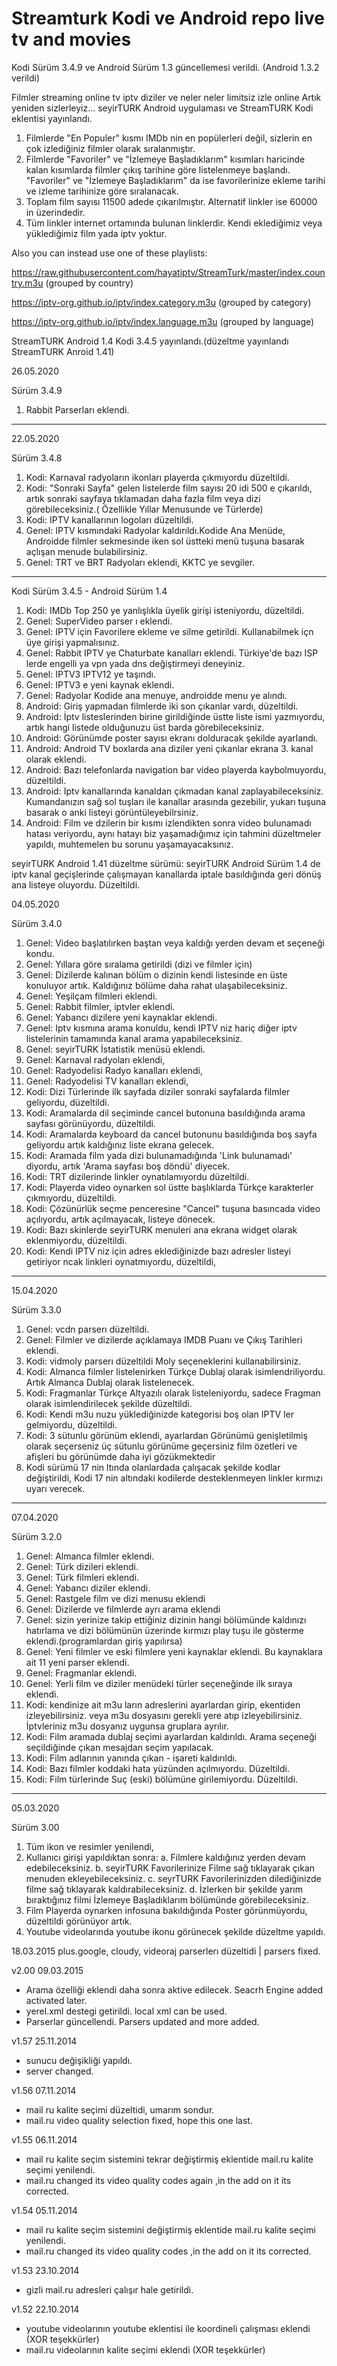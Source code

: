 # Streamturk Kodi ve Android repo live tv and movies 

Kodi Sürüm 3.4.9 ve Android Sürüm 1.3 güncellemesi verildi. (Android 1.3.2 verildi)

Filmler streaming online tv iptv diziler ve neler neler limitsiz izle online
Artık yeniden sizlerleyiz...
seyirTURK Android uygulaması ve StreamTURK Kodi eklentisi yayınlandı.

1. Filmlerde "En Populer" kısmı IMDb nin en popülerleri değil, sizlerin en çok izlediğiniz filmler olarak sıralanmıştır.
2. Filmlerde "Favoriler" ve "İzlemeye Başladıklarım" kısımları haricinde kalan kısımlarda filmler çıkış tarihine göre listelenmeye başlandı. "Favoriler" ve "İzlemeye Başladıklarım" da ise favorilerinize ekleme tarihi ve izleme tarihinize göre sıralanacak.
3. Toplam film sayısı 11500 adede çıkarılmıştır. Alternatif linkler ise 60000 in üzerindedir.
4. Tüm linkler internet ortamında bulunan linklerdir. Kendi eklediğimiz veya yüklediğimiz film yada iptv yoktur.

Also you can instead use one of these playlists:

https://raw.githubusercontent.com/hayatiptv/StreamTurk/master/index.country.m3u (grouped by country)

https://iptv-org.github.io/iptv/index.category.m3u (grouped by category)

https://iptv-org.github.io/iptv/index.language.m3u (grouped by language)

StreamTURK Android 1.4 Kodi 3.4.5 yayınlandı.(düzeltme yayınlandı StreamTURK Anroid 1.41)

26.05.2020

Sürüm 3.4.9
1. Rabbit Parserları eklendi.

____________________________________________________________________________________________
22.05.2020

Sürüm 3.4.8
1. Kodi: Karnaval radyoların ikonları playerda çıkmıyordu düzeltildi.
2. Kodi: "Sonraki Sayfa" gelen listelerde film sayısı 20 idi 500 e çıkarıldı, artık sonraki sayfaya tıklamadan daha fazla film veya dizi görebileceksiniz.( Özellikle Yıllar Menusunde ve Türlerde) 
3. Kodi: IPTV kanallarının logoları düzeltildi.
4. Genel: IPTV kısmındaki Radyolar kaldırıldı.Kodide Ana Menüde, Androidde filmler sekmesinde iken sol üstteki menü tuşuna basarak açlışan menude bulabilirsiniz.
5. Genel: TRT ve BRT Radyoları eklendi, KKTC ye sevgiler.

_____________________________________________________________________________________________
Kodi Sürüm 3.4.5 - Android Sürüm 1.4

1. Kodi: IMDb Top 250 ye yanlışlıkla üyelik girişi isteniyordu, düzeltildi.
2. Genel: SuperVideo parser ı eklendi.
3. Genel: IPTV için Favorilere ekleme ve silme getirildi. Kullanabilmek içn üye girişi yapmalısınız.
4. Genel: Rabbit IPTV ye Chaturbate kanalları eklendi. Türkiye'de bazı ISP lerde engelli ya vpn yada dns değiştirmeyi deneyiniz.
5. Genel: IPTV3 IPTV12 ye taşındı.
6. Genel: IPTV3 e yeni kaynak eklendi.
7. Genel: Radyolar Kodide ana menuye, androidde menu ye alındı.
8. Android: Giriş yapmadan filmlerde iki son çıkanlar vardı, düzeltildi.
9. Android: İptv listeslerinden birine girildiğinde üstte liste ismi yazmıyordu, artık hangi listede olduğunuzu üst barda görebileceksiniz.
10. Android: Görünümde poster sayısı ekranı dolduracak şekilde ayarlandı.
11. Android: Android TV boxlarda ana diziler yeni çıkanlar ekrana 3. kanal olarak eklendi.
12. Android: Bazı telefonlarda navigation bar video playerda kaybolmuyordu, düzeltildi.
13. Android: Iptv kanallarında kanaldan çıkmadan kanal zaplayabileceksiniz. Kumandanızın sağ sol tuşları ile kanallar arasında gezebilir, yukarı tuşuna basarak o anki listeyi görüntüleyebilrsiniz.
14. Android: Film ve dzilerin bir kısmı izlendikten sonra video bulunamadı hatası veriyordu, aynı hatayı biz yaşamadığımız için tahmini düzeltmeler yapıldı, muhtemelen bu sorunu yaşamayacaksınız.

seyirTURK Android 1.41 düzeltme sürümü:
seyirTURK Android Sürüm 1.4 de iptv kanal geçişlerinde çalışmayan kanallarda iptale basıldığında geri dönüş ana listeye oluyordu. Düzeltildi.

04.05.2020

Sürüm 3.4.0
1. Genel: Video başlatılırken baştan veya kaldığı yerden devam et seçeneği kondu.
2. Genel: Yıllara göre sıralama getirildi (dizi ve filmler için)
3. Genel: Dizilerde kalınan bölüm o dizinin kendi listesinde en üste konuluyor artık. Kaldığınız bölüme daha rahat ulaşabileceksiniz.
4. Genel: Yeşilçam filmleri eklendi.
5. Genel: Rabbit filmler, iptvler eklendi.
6. Genel: Yabancı dizilere yeni kaynaklar eklendi.
7. Genel: Iptv kısmına arama konuldu, kendi IPTV niz hariç diğer iptv listelerinin tamamında kanal arama yapabileceksiniz.
8. Genel: seyirTURK İstatistik menüsü eklendi.
9. Genel: Karnaval radyoları eklendi,
10. Genel: Radyodelisi Radyo kanalları eklendi,
11. Genel: Radyodelisi TV kanalları eklendi,
12. Kodi: Dizi Türlerinde ilk sayfada diziler sonraki sayfalarda filmler geliyordu, düzeltildi.
13. Kodi: Aramalarda dil seçiminde cancel butonuna basıldığında arama sayfası görünüyordu, düzeltildi.
14. Kodi: Aramalarda keyboard da cancel butonunu basıldığında boş sayfa geliyordu artık kaldığınız liste ekrana gelecek.
15. Kodi: Aramada film yada dizi bulunamadığında 'Link bulunamadı' diyordu, artık 'Arama sayfası boş döndü'  diyecek.
16. Kodi: TRT dizilerinde linkler oynatılamıyordu düzeltildi.
17. Kodi: Playerda video oynarken sol üstte başlıklarda Türkçe karakterler çıkmıyordu, düzeltildi.
18. Kodi: Çözünürlük seçme penceresine "Cancel" tuşuna basıncada video açılıyordu, artık açılmayacak, listeye dönecek.
19. Kodi: Bazı skinlerde seyirTURK menuleri ana ekrana widget olarak eklenmiyordu, düzeltildi.
20. Kodi: Kendi IPTV niz için adres eklediğinizde bazı adresler listeyi getiriyor ncak linkleri oynatmıyordu, düzeltildi,
______________________________________________________________________________________________
15.04.2020

Sürüm 3.3.0
1. Genel: vcdn parserı düzeltildi.
2. Genel: Filmler ve dizilerde açıklamaya IMDB Puanı ve Çıkış Tarihleri eklendi.
3. Kodi: vidmoly parserı düzeltildi Moly seçeneklerini kullanabilirsiniz.
4. Kodi: Almanca filmler listelenirken Türkçe Dublaj olarak isimlendriliyordu. Artık Almanca Dublaj olarak listelenecek.
5. Kodi: Fragmanlar Türkçe Altyazılı olarak listeleniyordu, sadece Fragman olarak isimlendirilecek şekilde düzeltildi.
6. Kodi: Kendi m3u nuzu yüklediğinizde kategorisi boş olan IPTV ler gelmiyordu, düzeltildi.
7. Kodi: 3 sütunlu görünüm eklendi, ayarlardan Görünümü genişletilmiş olarak seçerseniz üç sütunlu görünüme geçersiniz film özetleri ve afişleri bu görünümde daha iyi gözükmektedir
8. Kodi sürümü 17 nin ltında olanlardada çalışacak şekilde kodlar değiştirildi, Kodi 17 nin altındaki kodilerde desteklenmeyen linkler kırmızı uyarı verecek.

______________________________________________________________________________________________
07.04.2020

Sürüm 3.2.0
1. Genel: Almanca filmler eklendi.
2. Genel: Türk dizileri eklendi.
3. Genel: Türk filmleri eklendi.
4. Genel: Yabancı diziler eklendi.
5. Genel: Rastgele film ve dizi menusu eklendi
6. Genel: Dizilerde ve filmlerde ayrı arama eklendi
7. Genel: sizin yerinize takip ettiğiniz dizinin hangi bölümünde kaldınızı hatırlama ve dizi bölümünün üzerinde kırmızı play tuşu ile gösterme eklendi.(programlardan giriş yapılırsa)
8. Genel: Yeni filmler ve eski filmlere yeni kaynaklar eklendi. Bu kaynaklara ait 11 yeni parser eklendi.
9. Genel: Fragmanlar eklendi.
10. Genel: Yerli film ve diziler menüdeki türler seçeneğinde ilk sıraya eklendi.
11. Kodi: kendinize ait m3u ların adreslerini ayarlardan girip, ekentiden izleyebilirsiniz. veya m3u dosyasını gerekli yere atıp izleyebilirsiniz. İptvleriniz m3u dosyanız uygunsa gruplara ayrılır.
12. Kodi: Film aramada dublaj seçimi ayarlardan kaldırıldı. Arama seçeneği seçildiğinde çıkan mesajdan seçim yapılacak.
13. Kodi: Film adlarının yanında çıkan - işareti kaldırıldı.
14. Kodi: Bazı filmler koddaki hata yüzünden açılmıyordu. Düzeltildi.
15. Kodi: Film türlerinde Suç (eski) bölümüne girilemiyordu. Düzeltildi.
______________________________________________________________________________________________
05.03.2020

Sürüm 3.00
1. Tüm ikon ve resimler yenilendi,
2. Kullanıcı girişi yapıldıktan sonra:
a. Filmlere kaldığınız yerden devam edebileceksiniz.
b. seyirTURK Favorilerinize Filme sağ tıklayarak çıkan menuden ekleyebileceksiniz.
c. seyrTURK Favorilerinizden dilediğinizde filme sağ tıklayarak kaldırabileceksiniz.
d. İzlerken bir şekilde yarım bıraktığınız filmi İzlemeye Başladıklarım bölümünde görebileceksiniz.
3. Film Playerda oynarken infosuna bakıldığında Poster görünmüyordu, düzeltildi görünüyor artık.
4. Youtube videolarında youtube ikonu görünecek şekilde düzeltme yapıldı.



18.03.2015
plus.google, cloudy, videoraj parserlerı düzeltidi | parsers fixed.

v2.00
09.03.2015
- Arama özelliği eklendi daha sonra aktive edilecek. Seacrh Engine added activated later.
- yerel.xml destegi getirildi. local xml can be used. 
- Parserlar güncellendi. Parsers updated and more added.

v1.57
25.11.2014
- sunucu değişikliği yapıldı.
- server changed.

v1.56
07.11.2014
- mail ru kalite seçimi düzeltidi, umarım sondur.
- mail.ru video quality selection fixed, hope this one last.

v1.55
06.11.2014
- mail ru kalite seçim sistemini tekrar değiştirmiş eklentide mail.ru kalite seçimi yenilendi.
- mail.ru changed its video quality codes again ,in the add on it its corrected.

v1.54
05.11.2014
- mail ru kalite seçim sistemini değiştirmiş eklentide mail.ru kalite seçimi yenilendi.
- mail.ru changed its video quality codes ,in the add on it its corrected.

v1.53
23.10.2014
- gizli mail.ru adresleri çalışır hale getirildi.

v1.52
22.10.2014
- youtube videolarının youtube eklentisi ile koordineli çalışması eklendi (XOR teşekkürler)
- mail.ru videolarının kalite seçimi eklendi (XOR teşekkürler)
